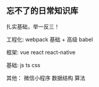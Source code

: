 ## 忘不了的日常知识库

扎实基础，举一反三！

工程化:
webpack 基础 + 高级
babel

框架:
vue
react
react-native

基础:
js
ts
css

其他：
微信小程序
数据结构
算法
